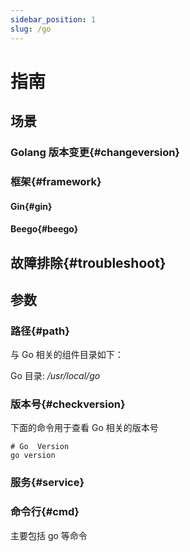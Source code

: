 ```yaml
---
sidebar_position: 1
slug: /go
---
```


# 指南

## 场景

### Golang 版本变更{#changeversion}

### 框架{#framework}

#### Gin{#gin}
#### Beego{#beego}

## 故障排除{#troubleshoot}

## 参数

### 路径{#path}

与 Go 相关的组件目录如下：

Go 目录: */usr/local/go*  

### 版本号{#checkversion}

下面的命令用于查看 Go 相关的版本号

```shell
# Go  Version
go version
``````

### 服务{#service}

### 命令行{#cmd}

主要包括 go 等命令